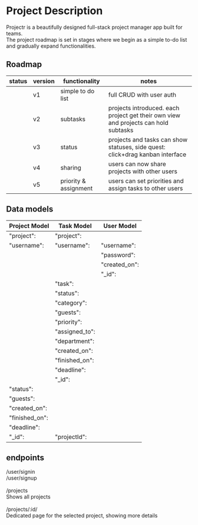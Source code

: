 # Project Description

Projectr is a beautifully designed full-stack project manager app built for teams. <br>
The project roadmap is set in stages where we begin as a simple to-do list and gradually expand functionalities.<br>

## Roadmap

| status | version | functionality         | notes                                                                               |
| ------ | ------- | --------------------- | ----------------------------------------------------------------------------------- |
|        | v1      | simple to do list     | full CRUD with user auth                                                            |
|        | v2      | subtasks              | projects introduced. each project get their own view and projects can hold subtasks |
|        | v3      | status                | projects and tasks can show statuses, side quest: click+drag kanban interface       |
|        | v4      | sharing               | users can now share projects with other users                                       |
|        | v5      | priority & assignment | users can set priorities and assign tasks to other users                            |

## Data models

| Project Model  | Task Model     | User Model    |
| -------------- | -------------- | ------------- |
| "project":     | "project":     |               |
| "username":    | "username":    | "username":   |
|                |                | "password":   |
|                |                | "created_on": |
|                |                | "\_id":       |
|                | "task":        |               |
|                | "status":      |               |
|                | "category":    |               |
|                | "guests":      |               |
|                | "priority":    |               |
|                | "assigned_to": |               |
|                | "department":  |               |
|                | "created_on":  |               |
|                | "finished_on": |               |
|                | "deadline":    |               |
|                | "\_id":        |               |
| "status":      |                |               |
| "guests":      |                |               |
| "created_on":  |                |               |
| "finished_on": |                |               |
| "deadline":    |                |               |
| "\_id":        | "projectId":   |               |

## endpoints

/user/signin<br>
/user/signup<br>
<br>
/projects<br>
Shows all projects<br>
<br>
/projects/:id/<br>
Dedicated page for the selected project, showing more details<br>
